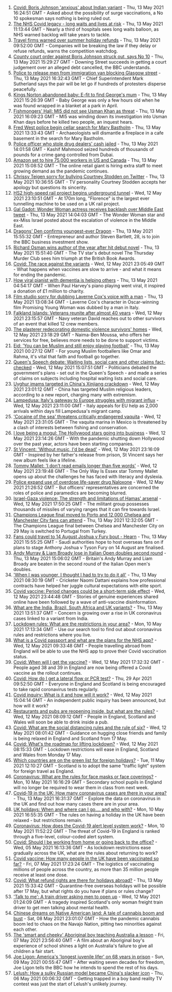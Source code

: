 1. [Covid: Boris Johnson 'anxious' about Indian variant](https://www.bbc.co.uk/news/uk-57102392) - Thu, 13 May 2021 16:24:51 GMT - Asked about the possibility of surge vaccinations, a No 10 spokesman says nothing is being ruled out.
2. [The NHS Covid legacy - long waits and lives at risk](https://www.bbc.co.uk/news/health-57092797) - Thu, 13 May 2021 11:13:44 GMT - Nearly a third of hospitals sees long waits balloon, as NHS warned backlog will take years to tackle.
3. [Travel firms warned over summer holiday refunds](https://www.bbc.co.uk/news/business-57097568) - Thu, 13 May 2021 09:52:00 GMT - Companies will be breaking the law if they delay or refuse refunds, warns the competition watchdog.
4. [County court order against Boris Johnson struck out, says No 10](https://www.bbc.co.uk/news/uk-politics-57099607) - Thu, 13 May 2021 15:29:27 GMT - Downing Street succeeds in getting a court judgement over an alleged debt cancelled, the BBC understands.
5. [Police to release men from immigration van blocking Glasgow street](https://www.bbc.co.uk/news/uk-scotland-glasgow-west-57100259) - Thu, 13 May 2021 16:32:43 GMT - Chief Superintendent Mark Sutherland says the pair will be let go if hundreds of protesters disperse peacefully.
6. [Kings Norton abandoned baby: E-fit to find George's mum](https://www.bbc.co.uk/news/uk-england-birmingham-57104028) - Thu, 13 May 2021 15:26:39 GMT - Baby George was only a few hours old when he was found wrapped in a blanket at a park in April.
7. [Fishmongers' Hall: MI5 did not see Usman Khan as threat](https://www.bbc.co.uk/news/uk-england-london-57105524) - Thu, 13 May 2021 16:09:23 GMT - MI5 was winding down its investigation into Usman Khan days before he killed two people, an inquest hears.
8. [Fred West police begin cellar search for Mary Bastholm](https://www.bbc.co.uk/news/uk-england-gloucestershire-57103923) - Thu, 13 May 2021 13:33:43 GMT - Archaeologists will dismantle a fireplace in a cafe basement in the search for Mary Bastholm.
9. [Police officer who stole drug dealers' cash jailed](https://www.bbc.co.uk/news/uk-57100058) - Thu, 13 May 2021 14:01:58 GMT - Kashif Mahmood seized hundreds of thousands of pounds for a crime gang controlled from Dubai.
10. [Amazon set to hire 75,000 workers in US and Canada](https://www.bbc.co.uk/news/business-57105363) - Thu, 13 May 2021 15:08:52 GMT - The online retail giant is hiring extra staff to meet growing demand as the pandemic continues.
11. [Chrissy Teigen sorry for bullying Courtney Stodden on Twitter](https://www.bbc.co.uk/news/entertainment-arts-57098705) - Thu, 13 May 2021 10:36:55 GMT - TV personality Courtney Stodden accepts her apology but questions its sincerity.
12. [HS2 high-speed rail project begins underground tunnel](https://www.bbc.co.uk/news/uk-57093884) - Wed, 12 May 2021 23:10:51 GMT - At 170m long, "Florence" is the largest ever tunnelling machine to be used on a UK rail project.
13. [Gal Gadot: Wonder Woman actress receives backlash over Middle East tweet](https://www.bbc.co.uk/news/entertainment-arts-57098709) - Thu, 13 May 2021 14:04:03 GMT - The Wonder Woman star and ex-Miss Israel posted about the escalation of violence in the Middle East.
14. [Dragons' Den confirms youngest-ever Dragon](https://www.bbc.co.uk/news/entertainment-arts-57103198) - Thu, 13 May 2021 15:55:32 GMT - Entrepreneur and author Steven Bartlett, 28, is to join the BBC business investment show.
15. [Richard Osman wins author of the year after hit debut novel](https://www.bbc.co.uk/news/entertainment-arts-57084973) - Thu, 13 May 2021 15:51:40 GMT - The TV star's debut novel The Thursday Murder Club sees him triumph at the British Book Awards.
16. [Covid: The race against the variants](https://www.bbc.co.uk/news/world-us-canada-57091041) - Wed, 12 May 2021 23:05:49 GMT - What happens when vaccines are slow to arrive - and what it means for ending the pandemic.
17. [How viral pianist with dementia is helping others](https://www.bbc.co.uk/news/uk-57094576) - Thu, 13 May 2021 04:54:17 GMT - When Paul Harvey's piano playing went viral, it inspired a donation of £1 million to charity.
18. [Film studio sorry for dubbing Laverne Cox's voice with a man](https://www.bbc.co.uk/news/entertainment-arts-57099395) - Thu, 13 May 2021 13:08:34 GMT - Laverne Cox's character in Oscar-winning film Promising Young Woman was dubbed by a man in Italy.
19. [Falkland Islands: Veterans reunite after almost 40 years](https://www.bbc.co.uk/news/stories-57075711) - Wed, 12 May 2021 23:15:57 GMT - Navy veteran David reaches out to other survivors of an event that killed 12 crew members.
20. [The plasterer redecorating domestic violence survivors' homes](https://www.bbc.co.uk/news/uk-england-derbyshire-57087787) - Wed, 12 May 2021 23:18:29 GMT - Naima-Ben Moussa, who offers her services for free, believes more needs to be done to support victims.
21. [Eid: 'You can be Muslim and still enjoy playing football'](https://www.bbc.co.uk/news/newsbeat-57056933) - Thu, 13 May 2021 00:27:12 GMT - For young Muslim footballers like Omar and Rahma, it's vital that faith and football go together.
22. [Queen's Speech debate: Waiting lists, social care and other claims fact-checked](https://www.bbc.co.uk/news/57076024) - Wed, 12 May 2021 15:07:51 GMT - Politicians debated the government's plans - set out in the Queen's Speech - and made a series of claims on subjects including hospital waiting lists and social care.
23. [Uyghur imams targeted in China's Xinjiang crackdown](https://www.bbc.co.uk/news/world-asia-china-56986057) - Wed, 12 May 2021 23:01:12 GMT - China has targeted Muslim religious leaders, according to a new report, charging many with extremism.
24. [Lampedusa: Italy's gateway to Europe struggles with migrant influx](https://www.bbc.co.uk/news/world-europe-57087818) - Wed, 12 May 2021 23:11:00 GMT - Italy appeals for EU help as 2,000 arrivals within days fill Lampedusa's migrant camp.
25. ['Cocaine of the sea' threatens critically endangered vaquita](https://www.bbc.co.uk/news/world-latin-america-57070814) - Wed, 12 May 2021 23:31:05 GMT - The vaquita marina in Mexico is threatened by a clash of interests between fishing and conservation.
26. [I love being a mogul: The Hollywood stars going into business](https://www.bbc.co.uk/news/business-57069474) - Wed, 12 May 2021 23:14:26 GMT - With the pandemic shutting down Hollywood over the past year, actors have been starting companies.
27. [St Vincent: 'Without music, I'd be dead'](https://www.bbc.co.uk/news/entertainment-arts-57026926) - Wed, 12 May 2021 23:16:09 GMT - Inspired by her father's release from prison, St Vincent says her new album feels like a lifeline.
28. [Tommy Mallet: 'I don't read emails longer than five words'](https://www.bbc.co.uk/news/education-57074195) - Wed, 12 May 2021 23:19:48 GMT - The Only Way Is Essex star Tommy Mallet opens up about the challenges he has faced with literacy and dyslexia.
29. [Police expand use of overdose life-saver drug Naloxone](https://www.bbc.co.uk/news/uk-57094536) - Wed, 12 May 2021 21:26:52 GMT - But officers' representatives are concerned the roles of police and paramedics are becoming blurred.
30. [Israel-Gaza violence: The strength and limitations of Hamas' arsenal](https://www.bbc.co.uk/news/world-middle-east-57092245) - Wed, 12 May 2021 17:50:25 GMT - The militant group possesses thousands of missiles of varying ranges that it can fire towards Israel.
31. [Champions League final moved to Porto and 12,000 Chelsea and Manchester City fans can attend](https://www.bbc.co.uk/sport/football/57071221) - Thu, 13 May 2021 12:32:05 GMT - The Champions League final between Chelsea and Manchester City on 29 May is switched to Portugal from Turkey.
32. [Fans could travel to 14 August Joshua v Fury bout - Hearn](https://www.bbc.co.uk/sport/boxing/57106074) - Thu, 13 May 2021 15:55:25 GMT - Saudi authorities hope to host overseas fans on if plans to stage Anthony Joshua v Tyson Fury on 14 August are finalised.
33. [Andy Murray & Liam Broady lose in Italian Open doubles second round](https://www.bbc.co.uk/sport/tennis/57103275) - Thu, 13 May 2021 15:06:02 GMT - Britain's Andy Murray and Liam Broady are beaten in the second round of the Italian Open men's doubles.
34. ['When I was younger, I thought I had to try to do it all'](https://www.bbc.co.uk/sport/cricket/57086790) - Thu, 13 May 2021 08:30:19 GMT - Cricketer Naomi Dattani explains how professional contracts have helped her juggle cultural expectations with elite sport.
35. [Covid vaccine: Period changes could be a short-term side effect](https://www.bbc.co.uk/news/health-56901353) - Wed, 12 May 2021 23:44:48 GMT - Stories of genuine experiences shared online have been followed by a wave of anti-vaccine disinformation.
36. [What are the India, Brazil, South Africa and UK variants?](https://www.bbc.co.uk/news/health-55659820) - Thu, 13 May 2021 13:51:37 GMT - Concern is growing over a rise in UK coronavirus cases linked to a variant from India.
37. [Lockdown rules: What are the restrictions in your area?](https://www.bbc.co.uk/news/uk-54373904) - Mon, 10 May 2021 17:13:34 GMT - Use our search tool to find out about coronavirus rules and restrictions where you live.
38. [What is a Covid passport and what are the plans for the NHS app?](https://www.bbc.co.uk/news/explainers-55718553) - Wed, 12 May 2021 09:33:48 GMT - People travelling abroad from England will be able to use the NHS app to prove their Covid vaccination status.
39. [Covid: When will I get the vaccine?](https://www.bbc.co.uk/news/health-55045639) - Wed, 12 May 2021 17:32:32 GMT - People aged 38 and 39 in England are now being offered a Covid vaccine as the rollout continues.
40. [Covid: How do I get a lateral flow or PCR test?](https://www.bbc.co.uk/news/health-51943612) - Thu, 29 Apr 2021 09:52:50 GMT - Everyone in England and Scotland is being encouraged to take rapid coronavirus tests regularly.
41. [Covid inquiry: What is it and how will it work?](https://www.bbc.co.uk/news/explainers-57085964) - Wed, 12 May 2021 15:04:14 GMT - An independent public inquiry has been announced, but how will it work?
42. [Restaurants and pubs are reopening inside, but what are the rules?](https://www.bbc.co.uk/news/business-52977388) - Wed, 12 May 2021 08:09:12 GMT - People in England, Scotland and Wales will soon be able to drink inside a pub.
43. [Covid: What are the social distancing rules and the rule of six?](https://www.bbc.co.uk/news/uk-51506729) - Wed, 12 May 2021 08:01:42 GMT - Guidance on hugging close friends and family is being relaxed in England and Scotland from 17 May.
44. [Covid: What's the roadmap for lifting lockdown?](https://www.bbc.co.uk/news/explainers-52530518) - Wed, 12 May 2021 08:15:33 GMT - Lockdown restrictions will ease in England, Scotland and Wales from Monday 17 May.
45. [Which countries are on the green list for foreign holidays?](https://www.bbc.co.uk/news/explainers-52544307) - Tue, 11 May 2021 12:10:27 GMT - Scotland is to adopt the same "traffic light" system for foreign travel as England.
46. [Coronavirus: What are the rules for face masks or face coverings?](https://www.bbc.co.uk/news/health-51205344) - Mon, 10 May 2021 16:16:29 GMT - Secondary school pupils in England will no longer be required to wear them in class from next week.
47. [Covid-19 in the UK: How many coronavirus cases are there in your area?](https://www.bbc.co.uk/news/uk-51768274) - Thu, 13 May 2021 16:31:37 GMT - Explore the data on coronavirus in the UK and find out how many cases there are in your area.
48. [UK holidays: When and where can I go.... and who with?](https://www.bbc.co.uk/news/explainers-52646738) - Mon, 10 May 2021 16:55:35 GMT - The rules on having a holiday in the UK have been relaxed - but restrictions remain.
49. [Coronavirus: How does the Covid-19 alert level system work?](https://www.bbc.co.uk/news/explainers-52634739) - Mon, 10 May 2021 11:52:22 GMT - The threat of Covid-19 in England is ranked through a five-level, colour-coded alert system.
50. [Covid: Should I be working from home or going back to the office?](https://www.bbc.co.uk/news/business-52567567) - Wed, 05 May 2021 16:13:36 GMT - As lockdown restrictions ease gradually across the UK, what are the rules about returning to work?
51. [Covid vaccine: How many people in the UK have been vaccinated so far?](https://www.bbc.co.uk/news/health-55274833) - Fri, 07 May 2021 17:23:24 GMT - The logistics of vaccinating millions of people across the country, as more than 35 million people receive at least one dose.
52. [Covid: What refund rights are there for holidays abroad?](https://www.bbc.co.uk/news/business-51615412) - Thu, 13 May 2021 15:33:42 GMT - Quarantine-free overseas holidays will be possible after 17 May, but what rights do you have if plans or rules change?
53. ['Talk to me': A train driver asking men to open up](https://www.bbc.co.uk/news/stories-57060971) - Wed, 12 May 2021 01:24:09 GMT - A tragedy inspired Scotland's only woman freight train driver to get men talking about mental health.
54. [Chinese dreams on Native American land: A tale of cannabis boom and bust](https://www.bbc.co.uk/news/world-us-canada-56835897) - Sat, 08 May 2021 23:01:07 GMT - How the pandemic cannabis boom led to chaos on the Navajo Nation, pitting two minorities against each other.
55. [The 'smart and cheeky' Aboriginal boy teaching Australia a lesson](https://www.bbc.co.uk/news/stories-56544429) - Fri, 07 May 2021 23:56:40 GMT - A film about an Aboriginal boy's experience of school shines a light on Australia's failure to give all children a fair start.
56. [Joe Ligon: America's 'longest juvenile lifer' on 68 years in prison](https://www.bbc.co.uk/news/world-us-canada-57022924) - Sun, 09 May 2021 00:55:47 GMT - After waiting seven decades for freedom, Joe Ligon tells the BBC how he intends to spend the rest of his days.
57. [Lelush: How a sulky Russian model became China's slacker icon](https://www.bbc.co.uk/news/world-asia-china-56967923) - Thu, 06 May 2021 00:06:32 GMT - Getting trapped in a boy band reality TV contest was just the start of Lelush's unlikely journey.
